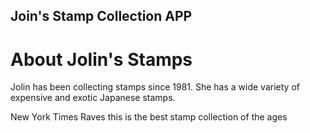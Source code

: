 Join's Stamp Collection APP
---

# About Jolin's Stamps

Jolin has been collecting stamps since 1981. She has a wide variety of expensive and exotic Japanese stamps.

New York Times Raves this is the best stamp collection of the ages
